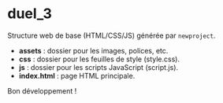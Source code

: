 # duel_3

Structure web de base (HTML/CSS/JS) générée par `newproject`.

- **assets** : dossier pour les images, polices, etc.
- **css** : dossier pour les feuilles de style (style.css).
- **js** : dossier pour les scripts JavaScript (script.js).
- **index.html** : page HTML principale.

Bon développement !
